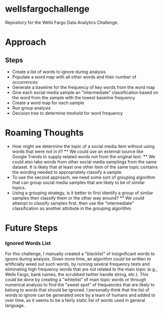 # wellsfargochallenge
Repository for the Wells Fargo Data Analytics Challenge.

# Approach

## Steps
* Create a list of words to ignore during analysis
* Populate a word map with all other words and their number of occurrences
* Generate a baseline for the frequency of key words from the word map
* Give each social media sample an "intermediate" classification based on the word from the sample with the lowest baseline frequency
* Create a word map for each sample
* Run group analysis
* Decision tree to determine treshold for word frequency

# Roaming Thoughts
* How might we determine the topic of a social media item without using words that were not in it?
** We could use an external source like Google Trends to supply related words not from the original text.
** We could also take words from other social media samplings from the same dataset. It is likely that at least one other item of the same topic contains the wording needed to appropriately classify a sample.
* To use the second approach, we need some sort of grouping algorithm that can group social media samples that are likely to be of similar topics.
* Using a grouping strategy, is it better to first identify a group of similar samples then classify them or the other way around?
** We could attempt to classify samples first, then use the "intermediate" classification as another attribute in the grouping algorithm.

# Future Steps
### Ignored Words List
For this challenge, I manually created a "blacklist" of insignificant words to ignore during analysis. Given more time, an algorithm could be written to artificially weed out such words, by running several frequency tests and eliminating high frequency words that are not related to the main topic (e.g., Wells Fargo, bank names, the scrubbed twitter handle string, etc.). This could be done by creating a "whitelist" of main topic words or through numerical analysis to find the "sweet spot" of frequencies that are likely to belong to words that should be ignored. I personally think that the list of words to ignore can be generated once by a team of humans and added to over time, as it seems to be a fairly static list of words used in general language.